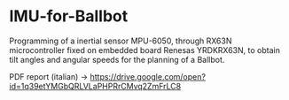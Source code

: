 # IMU-for-Ballbot
Programming of a inertial sensor MPU-6050, through RX63N microcontroller fixed on embedded board Renesas YRDKRX63N, to obtain tilt angles and angular speeds for the planning of a Ballbot.

PDF report (italian) -> https://drive.google.com/open?id=1q39etYMGbQRLVLaPHPRrCMvq2ZmFrLC8
